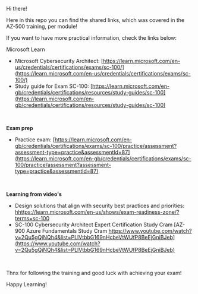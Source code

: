 Hi there!

Here in this repo you can find the shared links, which was covered in the AZ-500 training, per module!

If you want to have more practical information, check the links below:
<br>

Microsoft Learn
- Microsoft Cybersecurity Architect: [https://learn.microsoft.com/en-us/credentials/certifications/exams/sc-100/](https://learn.microsoft.com/en-us/credentials/certifications/exams/sc-100/)
- Study guide for Exam SC-100: [https://learn.microsoft.com/en-gb/credentials/certifications/resources/study-guides/sc-100](https://learn.microsoft.com/en-gb/credentials/certifications/resources/study-guides/sc-100)
<br>

**Exam prep**
- Practice exam: [https://learn.microsoft.com/en-gb/credentials/certifications/exams/sc-100/practice/assessment?assessment-type=practice&assessmentId=87](https://learn.microsoft.com/en-gb/credentials/certifications/exams/sc-100/practice/assessment?assessment-type=practice&assessmentId=87)
<br>

**Learning from video's**
- Design solutions that align with security best practices and priorities: [hhttps://learn.microsoft.com/en-us/shows/exam-readiness-zone/?terms=sc-100](hhttps://learn.microsoft.com/en-us/shows/exam-readiness-zone/?terms=sc-100)
- SC-100 Cybersecurity Architect Expert Certification Study Cram [AZ-900 Azure Fundamentals Study Cram https://www.youtube.com/watch?v=2Qu5gQjNQh4&list=PLlVtbbG169nHcbeVtWUfP8BeEjGniBJeb](https://www.youtube.com/watch?v=2Qu5gQjNQh4&list=PLlVtbbG169nHcbeVtWUfP8BeEjGniBJeb)
<br>

Thnx for following the training and good luck with achieving your exam!

Happy Learning!
